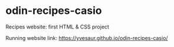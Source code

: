 # odin-recipes-casio
Recipes website: first HTML & CSS project

Running website link:
https://yvesaur.github.io/odin-recipes-casio/
